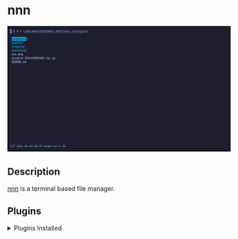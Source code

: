 # nnn

![nnn](nnn.png)

## Description
[nnn](https://github.com/jarun/nnn) is a terminal based file manager.


## Plugins
<details/>
    <summary>Plugins Installed</summary>

### Plugins
- nmount [dependencies](plugins/nmount)
- mtpmount [dependencies](plugins/mtpmount)
- autojump [dependencies](plugins/autojump)
- dragdrop [dependencies](plugins/dragdrop)
- xdgdefault [dependencies](plugins/xdgdefault)
- preview-tabbed [dependencies](plugins/preview-tabbed)
- fzopen [dependencies](plugins/fzopen)

</details>
